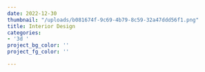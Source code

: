 ```yaml
---
date: 2022-12-30
thumbnail: "/uploads/b081674f-9c69-4b79-8c59-32a47ddd56f1.png"
title: Interior Design
categories:
- '3d '
project_bg_color: ''
project_fg_color: ''

---
```


 